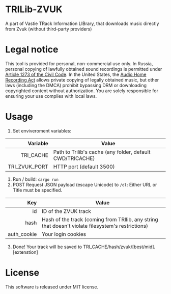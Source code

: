 # TRILib-ZVUK
A part of Vastie TRack Information LIBrary, that downloads music directly from Zvuk (without third-party providers)

# Legal notice
This tool is provided for personal, non-commercial use only. In Russia, personal copying of lawfully obtained sound recordings is permitted under [Article 1273 of the Civil Code](https://www.consultant.ru/document/cons_doc_LAW_64629/f63562ebf49f4d5fbe0c3daa9ea22a689d2d64ab/). In the United States, the [Audio Home Recording Act](https://www.congress.gov/bill/102nd-congress/senate-bill/1623) allows private copying of legally obtained music, but other laws (including the DMCA) prohibit bypassing DRM or downloading copyrighted content without authorization. You are solely responsible for ensuring your use complies with local laws.

# Usage

1. Set enviveroment variables:

| Variable         | Value                                                     
| ---------------: | --------------------------------------------------------- 
| TRI_CACHE        | Path to Trilib's cache (any folder, default CWD/TRICACHE) 
| TRI_ZVUK_PORT | HTTP port (default 3500)                                  
1. Run / build: `cargo run`
2. POST Request JSON payload (escape Unicode) to `/dl`:
Either URL or Title must be specified.

| Key              | Value                                                                                                     
| ---------------: | --------------------------------------------------------------------------------------------------------- 
| id              | ID of the ZVUK track
| hash             | Hash of the track (coming from TRIlib, any string that doesn't violate filesystem's restrictions)                                                                                                                  
| auth_cookie            | Your login cookies
3. Done! Your track will be saved to TRI_CACHE/hash/zvuk/[best/mid].[extenstion]

# License
This software is released under MIT license. 